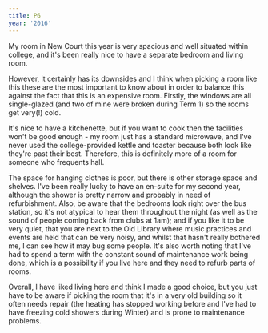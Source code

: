 ```yaml
---
title: P6
year: '2016'
---
```


My room in New Court this year is very spacious and well situated within college, and it's been really nice to have a separate bedroom and living room. 

However, it certainly has its downsides and I think when picking a room like this these are the most important to know about in order to balance this against the fact that this is an expensive room.  Firstly, the windows are all single-glazed (and two of mine were broken during Term 1) so the rooms get very(!) cold. 

It's nice to have a kitchenette, but if you want to cook then the facilities won't be good enough - my room just has a standard microwave, and I've never used the college-provided kettle and toaster because both look like they're past their best. Therefore, this is definitely more of a room for someone who frequents hall. 

The space for hanging clothes is poor, but there is other storage space and shelves. I've been really lucky to have an en-suite for my second year, although the shower is pretty narrow and probably in need of refurbishment. Also, be aware that the bedrooms look right over the bus station, so it's not atypical to hear them throughout the night (as well as the sound of people coming back from clubs at 1am); and if you like it to be very quiet, that you are next to the Old Library where music practices and events are held that can be very noisy, and whilst that hasn't really bothered me, I can see how it may bug some people. It's also worth noting that I've had to spend a term with the constant sound of maintenance work being done, which is a possibility if you live here and they need to refurb parts of rooms. 

Overall, I have liked living here and think I made a good choice, but you just have to be aware if picking the room that it's in a very old building so it often needs repair (the heating has stopped working before and I've had to have freezing cold showers during Winter) and is prone to maintenance problems.